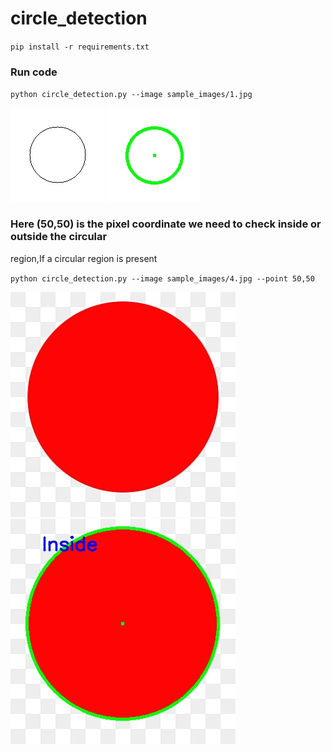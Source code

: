 # circle_detection


`pip install -r requirements.txt`


### Run code

`python circle_detection.py --image sample_images/1.jpg`

![A test image](sample_images/1.jpg) ![A test image](sample_output/1.jpg)




### Here (50,50) is the pixel coordinate we need to check inside or outside the circular
region,If a circular region is present


`python circle_detection.py --image sample_images/4.jpg --point 50,50`


![A test image](sample_images/4.jpg) ![A test image](4.jpg)
